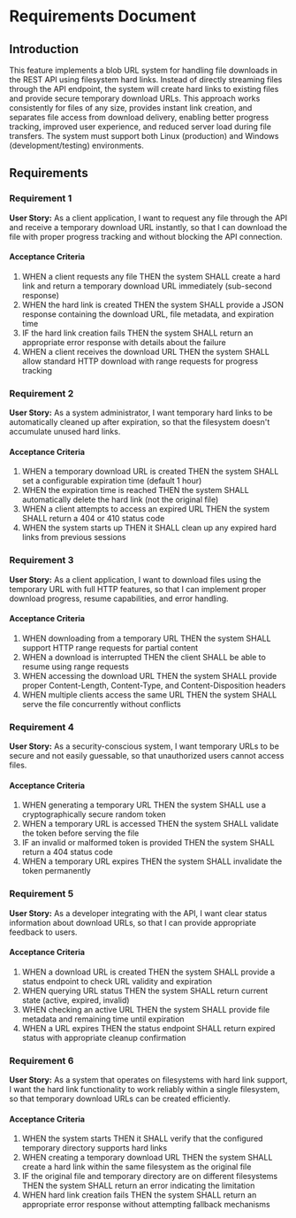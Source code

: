 # Requirements Document

## Introduction

This feature implements a blob URL system for handling file downloads in the REST API using filesystem hard links. Instead of directly streaming files through the API endpoint, the system will create hard links to existing files and provide secure temporary download URLs. This approach works consistently for files of any size, provides instant link creation, and separates file access from download delivery, enabling better progress tracking, improved user experience, and reduced server load during file transfers. The system must support both Linux (production) and Windows (development/testing) environments.

## Requirements

### Requirement 1

**User Story:** As a client application, I want to request any file through the API and receive a temporary download URL instantly, so that I can download the file with proper progress tracking and without blocking the API connection.

#### Acceptance Criteria

1. WHEN a client requests any file THEN the system SHALL create a hard link and return a temporary download URL immediately (sub-second response)
2. WHEN the hard link is created THEN the system SHALL provide a JSON response containing the download URL, file metadata, and expiration time
3. IF the hard link creation fails THEN the system SHALL return an appropriate error response with details about the failure
4. WHEN a client receives the download URL THEN the system SHALL allow standard HTTP download with range requests for progress tracking

### Requirement 2

**User Story:** As a system administrator, I want temporary hard links to be automatically cleaned up after expiration, so that the filesystem doesn't accumulate unused hard links.

#### Acceptance Criteria

1. WHEN a temporary download URL is created THEN the system SHALL set a configurable expiration time (default 1 hour)
2. WHEN the expiration time is reached THEN the system SHALL automatically delete the hard link (not the original file)
3. WHEN a client attempts to access an expired URL THEN the system SHALL return a 404 or 410 status code
4. WHEN the system starts up THEN it SHALL clean up any expired hard links from previous sessions

### Requirement 3

**User Story:** As a client application, I want to download files using the temporary URL with full HTTP features, so that I can implement proper download progress, resume capabilities, and error handling.

#### Acceptance Criteria

1. WHEN downloading from a temporary URL THEN the system SHALL support HTTP range requests for partial content
2. WHEN a download is interrupted THEN the client SHALL be able to resume using range requests
3. WHEN accessing the download URL THEN the system SHALL provide proper Content-Length, Content-Type, and Content-Disposition headers
4. WHEN multiple clients access the same URL THEN the system SHALL serve the file concurrently without conflicts

### Requirement 4

**User Story:** As a security-conscious system, I want temporary URLs to be secure and not easily guessable, so that unauthorized users cannot access files.

#### Acceptance Criteria

1. WHEN generating a temporary URL THEN the system SHALL use a cryptographically secure random token
2. WHEN a temporary URL is accessed THEN the system SHALL validate the token before serving the file
3. IF an invalid or malformed token is provided THEN the system SHALL return a 404 status code
4. WHEN a temporary URL expires THEN the system SHALL invalidate the token permanently

### Requirement 5

**User Story:** As a developer integrating with the API, I want clear status information about download URLs, so that I can provide appropriate feedback to users.

#### Acceptance Criteria

1. WHEN a download URL is created THEN the system SHALL provide a status endpoint to check URL validity and expiration
2. WHEN querying URL status THEN the system SHALL return current state (active, expired, invalid)
3. WHEN checking an active URL THEN the system SHALL provide file metadata and remaining time until expiration
4. WHEN a URL expires THEN the status endpoint SHALL return expired status with appropriate cleanup confirmation

### Requirement 6

**User Story:** As a system that operates on filesystems with hard link support, I want the hard link functionality to work reliably within a single filesystem, so that temporary download URLs can be created efficiently.

#### Acceptance Criteria

1. WHEN the system starts THEN it SHALL verify that the configured temporary directory supports hard links
2. WHEN creating a temporary download URL THEN the system SHALL create a hard link within the same filesystem as the original file
3. IF the original file and temporary directory are on different filesystems THEN the system SHALL return an error indicating the limitation
4. WHEN hard link creation fails THEN the system SHALL return an appropriate error response without attempting fallback mechanisms